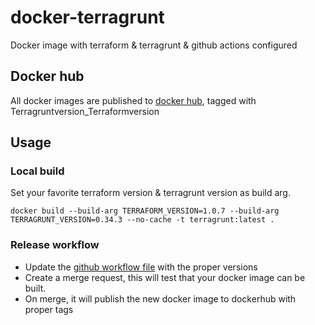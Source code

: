 # docker-terragrunt
Docker image with terraform &amp; terragrunt & github actions configured

## Docker hub

All docker images are published to [docker hub](https://hub.docker.com/repository/docker/lcysimon/terragrunt), tagged with Terragruntversion_Terraformversion

## Usage

### Local build

Set your favorite terraform version & terragrunt version as build arg.

`docker build --build-arg TERRAFORM_VERSION=1.0.7 --build-arg TERRAGRUNT_VERSION=0.34.3 --no-cache -t terragrunt:latest .`

### Release workflow

- Update the [github workflow file](./.github/workflows/build-and-push.yml) with the proper versions
- Create a merge request, this will test that your docker image can be built.
- On merge, it will publish the new docker image to dockerhub with proper tags
